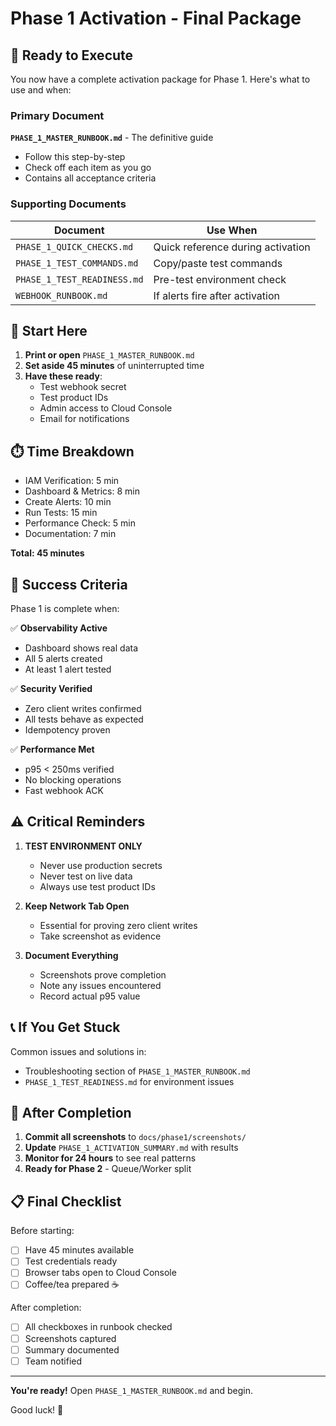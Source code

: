 # Phase 1 Activation - Final Package

## 🎯 Ready to Execute

You now have a complete activation package for Phase 1. Here's what to use and when:

### Primary Document
**`PHASE_1_MASTER_RUNBOOK.md`** - The definitive guide
- Follow this step-by-step
- Check off each item as you go
- Contains all acceptance criteria

### Supporting Documents

| Document | Use When |
|----------|----------|
| `PHASE_1_QUICK_CHECKS.md` | Quick reference during activation |
| `PHASE_1_TEST_COMMANDS.md` | Copy/paste test commands |
| `PHASE_1_TEST_READINESS.md` | Pre-test environment check |
| `WEBHOOK_RUNBOOK.md` | If alerts fire after activation |

## 🚀 Start Here

1. **Print or open** `PHASE_1_MASTER_RUNBOOK.md`
2. **Set aside 45 minutes** of uninterrupted time
3. **Have these ready**:
   - Test webhook secret
   - Test product IDs
   - Admin access to Cloud Console
   - Email for notifications

## ⏱️ Time Breakdown

- IAM Verification: 5 min
- Dashboard & Metrics: 8 min
- Create Alerts: 10 min
- Run Tests: 15 min
- Performance Check: 5 min
- Documentation: 7 min

**Total: 45 minutes**

## 🎯 Success Criteria

Phase 1 is complete when:

✅ **Observability Active**
- Dashboard shows real data
- All 5 alerts created
- At least 1 alert tested

✅ **Security Verified**
- Zero client writes confirmed
- All tests behave as expected
- Idempotency proven

✅ **Performance Met**
- p95 < 250ms verified
- No blocking operations
- Fast webhook ACK

## ⚠️ Critical Reminders

1. **TEST ENVIRONMENT ONLY**
   - Never use production secrets
   - Never test on live data
   - Always use test product IDs

2. **Keep Network Tab Open**
   - Essential for proving zero client writes
   - Take screenshot as evidence

3. **Document Everything**
   - Screenshots prove completion
   - Note any issues encountered
   - Record actual p95 value

## 📞 If You Get Stuck

Common issues and solutions in:
- Troubleshooting section of `PHASE_1_MASTER_RUNBOOK.md`
- `PHASE_1_TEST_READINESS.md` for environment issues

## 🏁 After Completion

1. **Commit all screenshots** to `docs/phase1/screenshots/`
2. **Update** `PHASE_1_ACTIVATION_SUMMARY.md` with results
3. **Monitor for 24 hours** to see real patterns
4. **Ready for Phase 2** - Queue/Worker split

## 📋 Final Checklist

Before starting:
- [ ] Have 45 minutes available
- [ ] Test credentials ready
- [ ] Browser tabs open to Cloud Console
- [ ] Coffee/tea prepared ☕

After completion:
- [ ] All checkboxes in runbook checked
- [ ] Screenshots captured
- [ ] Summary documented
- [ ] Team notified

---

**You're ready!** Open `PHASE_1_MASTER_RUNBOOK.md` and begin.

Good luck! 🚀

